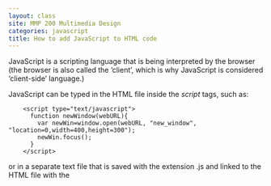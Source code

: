 ```yaml
---
layout: class
site: MMP 200 Multimedia Design
categories: javascript
title: How to add JavaScript to HTML code
---
```

JavaScript is a scripting language that is being interpreted by the browser (the browser is also called the ‘client’, which is why JavaScript is considered ‘client-side’ language.)

JavaScript can be typed in the HTML file inside the *script* tags, such as:

        <script type="text/javascript">
          function newWindow(webURL){
            var newWin=window.open(webURL, "new_window", "location=0,width=400,height=300");
            newWin.focus();
          }
        </script>

or in a separate text file that is saved with the extension .js and linked to the HTML file with the <script> tags. For example:

        <script src="myCode.js" type="text/javascript">
        </script>

